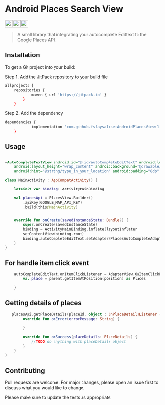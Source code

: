 # Android Places Search View

<img src='https://img.shields.io/badge/kotlin-%230095D5.svg?&style=for-the-badge&logo=kotlin&logoColor=white' height='25'/><img src='https://img.shields.io/badge/Android-3DDC84?logo=android&logoColor=white&style=for-the-badge' height='25'/><img src='https://jitpack.io/v/fsfaysalcse/AndroidPlacesView.svg?style=for-the-badge&logo=appveyor' height='25'/>

> A small library that integrating your autocomplete Edittext to the Google Places API.

## Installation

To get a Git project into your build:

Step 1. Add the JitPack repository to your build file

```bash
allprojects {
	repositories {
			maven { url 'https://jitpack.io' }
		}
	}
```

Step 2. Add the dependency

```bash
dependencies {
	        implementation 'com.github.fsfaysalcse:AndroidPlacesView:1.0'
	}
```

## Usage

```xml

<AutoCompleteTextView android:id="@+id/autoCompleteEditText" android:layout_width="match_parent"
    android:layout_height="wrap_content" android:background="@drawable/bg_auto_compleate"
    android:hint="@string/type_in_your_location" android:padding="8dp" />

```

```Kotlin
class MainActivity : AppCompatActivity() {

    lateinit var binding: ActivityMainBinding

    val placesApi = PlacesView.Builder()
        .apiKey(GOOGLE_MAP_API_KEY)
        .build(this@MainActivity)


    override fun onCreate(savedInstanceState: Bundle?) {
        super.onCreate(savedInstanceState)
        binding = ActivityMainBinding.inflate(layoutInflater)
        setContentView(binding.root)
        binding.autoCompleteEditText.setAdapter(PlacesAutoCompleteAdapter(this, placesApi))
    }
}
```

## For handle item click event

```kotlin
    autoCompleteEditText.onItemClickListener = AdapterView.OnItemClickListener { parent, _, position, _ ->
        val place = parent.getItemAtPosition(position) as Places

    }
```

## Getting details of places

```kotlin
   placesApi.getPlaceDetails(placeId, object : OnPlaceDetailsListener {
        override fun onError(errorMessage: String) {
    
        }
    
        override fun onSuccess(placeDetails: PlaceDetails) {
            //TODO do anything with placeDetails object
        }
    }
)
```

## Contributing

Pull requests are welcome. For major changes, please open an issue first to discuss what you would
like to change.

Please make sure to update the tests as appropriate.
